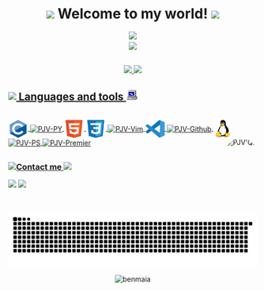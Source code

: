 <h1 align="center"> <img src="https://raw.githubusercontent.com/TheDudeThatCode/TheDudeThatCode/master/Assets/gandalf_parrot.gif" width="29px"> Welcome to my world! <img src="https://github.com/TheDudeThatCode/TheDudeThatCode/blob/master/Assets/Hi.gif" width="29px"></h1>
<p align="center">
<img src="https://readme-typing-svg.herokuapp.com/?color=%23E16797&size=25&center=true&lines=My+name+is+Bernardo"></a>
<br>
<a href= "https://benmaia.github.io/""_blank"><img src="https://img.shields.io/badge/Website-Portfolio-ff69b4" height="28px" align="center"></a> 
</p>
<br>
<div align="center">
  <a href="https://github.com/benmaia">
  <img height="150em" src="https://github-readme-stats.vercel.app/api?username=benmaia&show_icons=true&theme=dracula&include_all_commits=true&count_private=true"/>
  <img height="150em" src="https://github-readme-stats.vercel.app/api/top-langs/?username=benmaia&layout=compact&langs_count=7&theme=dracula"/>
</div>
  <h2> <img src="https://raw.githubusercontent.com/TheDudeThatCode/TheDudeThatCode/master/Assets/Developer.gif" width="35px"> Languages and tools <img src="https://raw.githubusercontent.com/TheDudeThatCode/TheDudeThatCode/master/Assets/PC.gif" width="24px"> </h2>
<div style="display: inline_block"><br>
  <img align="center" alt="PJV-C" height="37" width="40" src="https://raw.githubusercontent.com/devicons/devicon/master/icons/c/c-original.svg">
  <img align="center" alt="PJV-PY" height="40" width="40" src="https://img.icons8.com/fluency/344/python.png">
  <img align="center" alt="PJV-HTML" height="37" width="40" src="https://raw.githubusercontent.com/devicons/devicon/master/icons/html5/html5-original.svg">
  <img align="center" alt="PJV-CSS" height="37" width="40" src="https://raw.githubusercontent.com/devicons/devicon/master/icons/css3/css3-original.svg">
  <img align="center" alt="PJV-Vim" height="37" width="40" src="https://upload.wikimedia.org/wikipedia/commons/9/9f/Vimlogo.svg" />
  <img align="center" alt="PJV-VS " height="37" width="40" src="https://raw.githubusercontent.com/devicons/devicon/master/icons/vscode/vscode-original.svg">
  <img align="center" alt="PJV-Github" height="37" width="37" src="https://cdn-icons-png.flaticon.com/512/25/25231.png"/>
  <img align="center" alt="PJV-LINUX" height="37" width="37" src="https://raw.githubusercontent.com/devicons/devicon/master/icons/linux/linux-original.svg">
  <img align="center" alt="PJV-PS " height="37" width="40" src="https://cdn.jsdelivr.net/gh/devicons/devicon/icons/photoshop/photoshop-plain.svg">
  <img align="center" alt="PJV-Premier" height="37" width="40" src="https://cdn.jsdelivr.net/gh/devicons/devicon/icons/premierepro/premierepro-original.svg" />
  <img align="right" alt="PJV'QR" height="150" style="border-radius:50px;" src="https://cdn.discordapp.com/attachments/461563270411714561/902902970402869248/pjvmaia.png?width=600&height=600">
</div>
  
  ##
<h3>  <img src="https://raw.githubusercontent.com/TheDudeThatCode/TheDudeThatCode/master/Assets/Handshake.gif" width="35px">Contact me  <img src="https://raw.githubusercontent.com/TheDudeThatCode/TheDudeThatCode/master/Assets/Point_Down.gif" width="9px"> </h3>
<div> 
  <a href="https://instagram.com/paijavai" target="_blank"><img src="https://img.shields.io/badge/-Instagram-%23E4405F?style=for-the-badge&logo=instagram&logoColor=white" target="_blank"></a>
  <a href= "https://linkedin.com/in/benmaia/""_blank"><img src="https://img.shields.io/badge/-LinkedIn-%230077B5?style=for-the-badge&logo=linkedin&logoColor=white" target="_blank"></a> 
 

  ![Snake animation](https://github.com/benmaia/benmaia/blob/output/github-contribution-grid-snake.svg)
 
</div>
  
<div align="center"><img src="https://komarev.com/ghpvc/?username=benmaia&label=Profile%20views&color=0e75b6&style=flat" alt="benmaia" /> </div>

<!---
PaiJaVai/PaiJaVai is a ✨ special ✨ repository because its `README.md` (this file) appears on your GitHub profile.
You can click the Preview link to take a look at your changes.
--->
